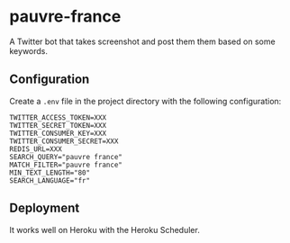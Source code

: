 # pauvre-france

A Twitter bot that takes screenshot and post them them based on some keywords.

## Configuration

Create a `.env` file in the project directory with the following configuration:

```
TWITTER_ACCESS_TOKEN=XXX
TWITTER_SECRET_TOKEN=XXX
TWITTER_CONSUMER_KEY=XXX
TWITTER_CONSUMER_SECRET=XXX
REDIS_URL=XXX
SEARCH_QUERY="pauvre france"
MATCH_FILTER="pauvre france"
MIN_TEXT_LENGTH="80"
SEARCH_LANGUAGE="fr"
```

## Deployment

It works well on Heroku with the Heroku Scheduler.
